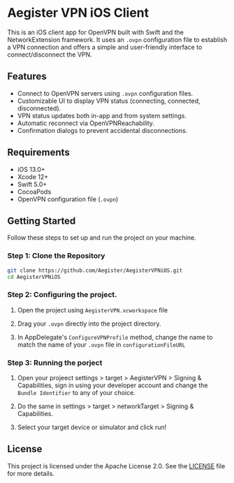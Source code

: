 # Aegister VPN iOS Client

This is an iOS client app for OpenVPN built with Swift and the NetworkExtension framework. It uses an `.ovpn` configuration file to establish a VPN connection and offers a simple and user-friendly interface to connect/disconnect the VPN.

## Features

- Connect to OpenVPN servers using `.ovpn` configuration files.
- Customizable UI to display VPN status (connecting, connected, disconnected).
- VPN status updates both in-app and from system settings.
- Automatic reconnect via OpenVPNReachability.
- Confirmation dialogs to prevent accidental disconnections.

## Requirements

- iOS 13.0+
- Xcode 12+
- Swift 5.0+
- CocoaPods
- OpenVPN configuration file (`.ovpn`)

## Getting Started

Follow these steps to set up and run the project on your machine.

### Step 1: Clone the Repository

```bash
git clone https://github.com/Aegister/AegisterVPNiOS.git
cd AegisterVPNiOS
```

### Step 2: Configuring the project. 

1. Open the project using `AegisterVPN.xcworkspace` file
   
2. Drag your `.ovpn` directly into the project directory.

3. In AppDelegate's `ConfigureVPNProfile` method, change the name to match the name of your `.ovpn` file in  `configurationFileURL`


### Step 3: Running the porject

1. Open your projeect settings > target > AegisterVPN > Signing & Capabilities, sign in using your developer account and change the `Bundle Identifier` to any of your choice. 

2. Do the same in settings > target > networkTarget > Signing & Capabilities.
   
3. Select your target device or simulator and click run!


## License

This project is licensed under the Apache License 2.0. See the [LICENSE](./LICENSE) file for more details.
